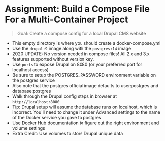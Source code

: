 # Assignment: Build a Compose File For a Multi-Container Project

> Goal: Create a compose config for a local Drupal CMS website

- This empty directory is where you should create a docker-compose.yml
- Use the `drupal:9` image along with the `postgres:14` image
- 2020 UPDATE: No version needed in compose files! All 2.x and 3.x features supported without version key.
- Use `ports` to expose Drupal on 8080 (or your preferred port for localhost access)
- Be sure to setup the POSTGRES_PASSWORD environment variable on the postgres service
- Also note that the postgres official image defaults to user:postgres and database:postgres
- Walk through the Drupal config steps in browser at `http://localhost:8080`
- Tip: Drupal setup will assume the database runs on localhost, which is incorrect. You'll need to change it under Advanced settings to the name of the Docker service you gave to postgres
- Use Docker Hub documentation to figure out the right environment and volume settings
- Extra Credit: Use volumes to store Drupal unique data
